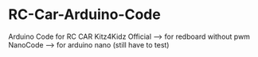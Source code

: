 # RC-Car-Arduino-Code
Arduino Code for RC CAR
Kitz4Kidz Official --> for redboard without pwm
NanoCode --> for arduino nano (still have to test)
